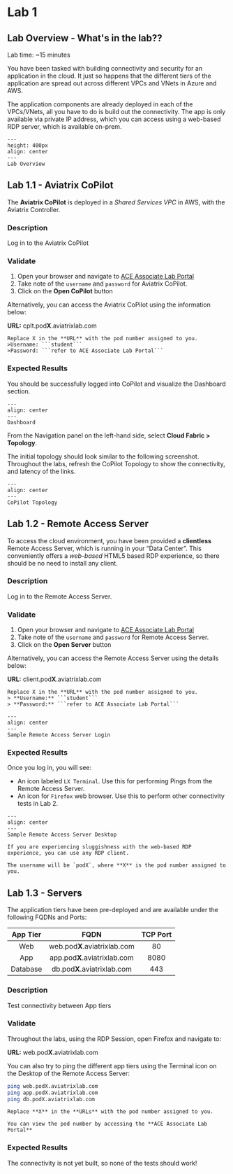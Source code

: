 # Lab 1

## Lab Overview - What's in the lab??
Lab time: ~15 minutes

You have been tasked with building connectivity and security for an application in the cloud. It just so happens that the different tiers of the application are spread out across different VPCs and VNets in Azure and AWS.

The application components are already deployed in each of the VPCs/VNets, all you have to do is build out the connectivity. The app is only available via private IP address, which you can access using a web-based RDP server, which is available on-prem.

```{figure} images/lab1-topology.png
---
height: 400px
align: center
---
Lab Overview
```

## Lab 1.1 - Aviatrix CoPilot
The **Aviatrix CoPilot** is deployed in a *Shared Services VPC* in AWS, with the Aviatrix Controller. 
### Description
Log in to the Aviatrix CoPilot
### Validate
1. Open your browser and navigate to <a href="https://associate-portal.ace.aviatrixlab.com" target="_blank">ACE Associate Lab Portal</a>
2. Take note of the `username` and `password` for Aviatrix CoPilot.
3. Click on the **Open CoPilot** button

Alternatively, you can access the Aviatrix CoPilot using the information below:

**URL:** cplt.pod**X**.aviatrixlab.com  

```{note}
Replace X in the **URL** with the pod number assigned to you. 
>Username: ```student```   
>Password: ```refer to ACE Associate Lab Portal```
```

### Expected Results
You should be successfully logged into CoPilot and visualize the Dashboard section.

```{figure} images/lab1-dashboard.png
---
align: center
---
Dashboard
```

From the Navigation panel on the left-hand side, select **Cloud Fabric > Topology**. 

The initial topology should look similar to the following screenshot.  Throughout the labs, refresh the CoPilot Topology to show the connectivity, and latency of the links.  

```{figure} images/lab1-copilot-topology.png
---
align: center
---
CoPilot Topology
```

## Lab 1.2 - Remote Access Server
To access the cloud environment, you have been provided a **clientless** Remote Access Server, which is running in your “Data Center”. This conveniently offers a *web-based* HTML5 based RDP experience, so there should be no need to install any client.

### Description
Log in to the Remote Access Server.

### Validate
1. Open your browser and navigate to <a href="https://associate-portal.ace.aviatrixlab.com" target="_blank">ACE Associate Lab Portal</a>
2. Take note of the `username` and `password` for Remote Access Server.
3. Click on the **Open Server** button

Alternatively, you can access the Remote Access Server using the details below:

**URL:** client.pod**X**.aviatrixlab.com  

```{note}
Replace X in the **URL** with the pod number assigned to you. 
> **Username:** ```student```   
> **Password:** ```refer to ACE Associate Lab Portal```
```

```{figure} images/ras-login.png
---
align: center
---
Sample Remote Access Server Login
```

### Expected Results
Once you log in, you will see:
- An icon labeled `LX Terminal`. Use this for performing Pings from the Remote Access Server.
- An icon for `Firefox` web browser. Use this to perform other connectivity tests in Lab 2.

```{figure} images/ras-desktop.png
---
align: center
---
Sample Remote Access Server Desktop
```

```{note}
If you are experiencing sluggishness with the web-based RDP experience, you can use any RDP client. 

The username will be `podX`, where **X** is the pod number assigned to you.
```

## Lab 1.3 - Servers
The application tiers have been pre-deployed and are available under the following FQDNs and Ports:

| App Tier  | FQDN  | TCP Port  |
|:---------:|:-----:|:---------:|
| Web       | web.pod**X**.aviatrixlab.com  | 80  |
| App       | app.pod**X**.aviatrixlab.com  | 8080  |
| Database  | db.pod**X**.aviatrixlab.com | 443 |

### Description
Test connectivity between App tiers
### Validate
Throughout the labs, using the RDP Session, open Firefox and navigate to:

**URL:** web.pod**X**.aviatrixlab.com

You can also try to ping the different app tiers using the Terminal icon on the Desktop of the Remote Access Server:

```bash
ping web.podX.aviatrixlab.com
ping app.podX.aviatrixlab.com
ping db.podX.aviatrixlab.com
```

```{hint}
Replace **X** in the **URLs** with the pod number assigned to you. 

You can view the pod number by accessing the **ACE Associate Lab Portal**
```

### Expected Results
The connectivity is not yet built, so none of the tests should work!
